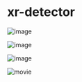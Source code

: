 # xr-detector




![image](https://user-images.githubusercontent.com/348781/181925557-355a1756-1a0d-4071-9176-4c2ac0dc6b03.png)



![image](https://user-images.githubusercontent.com/348781/181925748-321296c3-b3a5-45bc-8202-c8410d621bf3.png)



![image](https://user-images.githubusercontent.com/348781/181930126-205114bb-8137-471e-9253-81019d030570.png)

![movie](https://youtu.be/WP4F6aK1Ft8)

